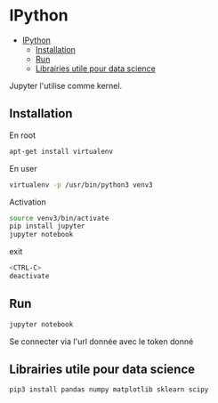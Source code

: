 # IPython
<!-- TOC -->

- [IPython](#ipython)
    - [Installation](#installation)
    - [Run](#run)
    - [Librairies utile pour data science](#librairies-utile-pour-data-science)

<!-- /TOC -->
Jupyter l'utilise comme kernel.


## Installation
En root
```bash
apt-get install virtualenv
```
En user
```bash
virtualenv -p /usr/bin/python3 venv3
```
Activation
```bash
source venv3/bin/activate
pip install jupyter 
jupyter notebook
```

exit
```bash
<CTRL-C>
deactivate
```

## Run
```bash
jupyter notebook
```

Se connecter via l'url donnée avec le token donné

## Librairies utile pour data science
```bash
pip3 install pandas numpy matplotlib sklearn scipy
```
